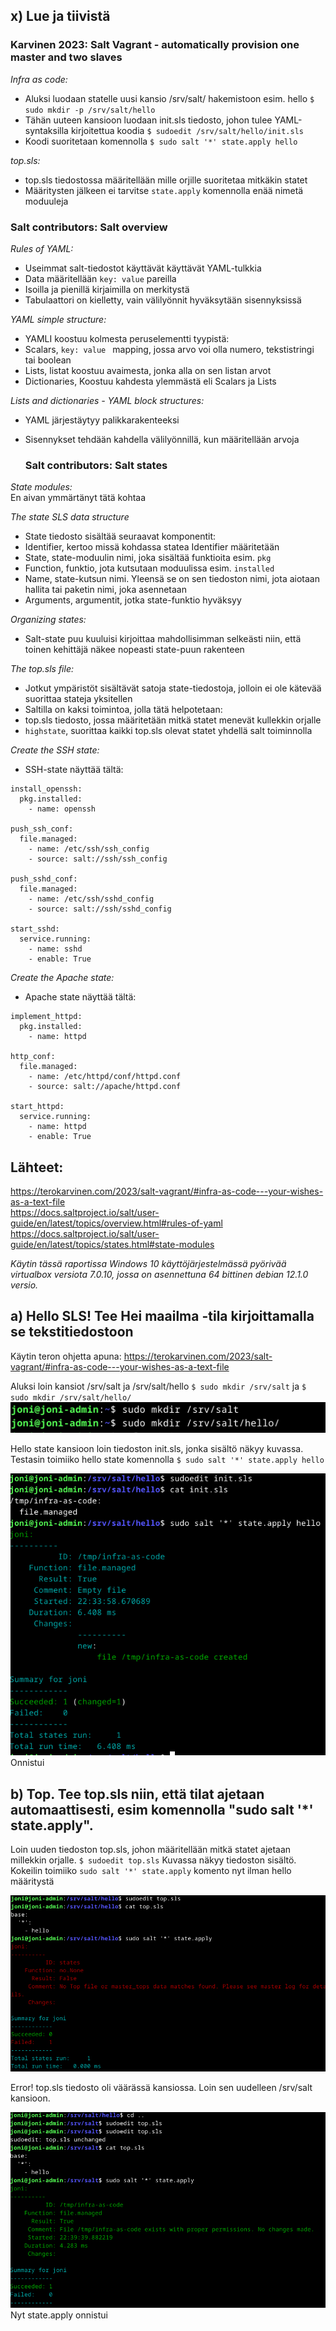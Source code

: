## x) Lue ja tiivistä ##

### Karvinen 2023: Salt Vagrant - automatically provision one master and two slaves ###
*Infra as code:*  
- Aluksi luodaan statelle uusi kansio /srv/salt/ hakemistoon esim. hello `$ sudo mkdir -p /srv/salt/hello`
- Tähän uuteen kansioon luodaan init.sls tiedosto, johon tulee YAML-syntaksilla kirjoitettua koodia `$ sudoedit /srv/salt/hello/init.sls`
- Koodi suoritetaan komennolla `$ sudo salt '*' state.apply hello`

*top.sls:*  
- top.sls tiedostossa määritellään mille orjille suoritetaa mitkäkin statet
- Määritysten jälkeen ei tarvitse `state.apply` komennolla enää nimetä moduuleja

### Salt contributors: Salt overview ###
*Rules of YAML:*  
- Useimmat salt-tiedostot käyttävät käyttävät YAML-tulkkia
- Data määritellään `key: value` pareilla
- Isoilla ja pienillä kirjaimilla on merkitystä
- Tabulaattori on kielletty, vain välilyönnit hyväksytään sisennyksissä

*YAML simple structure:*  
- YAMLI koostuu kolmesta peruselementti tyypistä:
- Scalars, `key: value ` mapping, jossa arvo voi olla numero, tekstistringi tai boolean
- Lists, listat koostuu avaimesta, jonka alla on sen listan arvot
- Dictionaries, Koostuu kahdesta ylemmästä eli Scalars ja Lists
  
*Lists and dictionaries - YAML block structures:*
- YAML järjestäytyy palikkarakenteeksi
- Sisennykset tehdään kahdella välilyönnillä, kun määritellään arvoja

  ### Salt contributors: Salt states ###
*State modules:*  
En aivan ymmärtänyt tätä kohtaa

*The state SLS data structure*
- State tiedosto sisältää seuraavat komponentit:
- Identifier, kertoo missä kohdassa statea Identifier määritetään
- State, state-moduulin nimi, joka sisältää funktioita esim. `pkg`
- Function, funktio, jota kutsutaan moduulissa esim. `installed`
- Name, state-kutsun nimi. Yleensä se on sen tiedoston nimi, jota aiotaan hallita tai paketin nimi, joka asennetaan
- Arguments, argumentit, jotka state-funktio hyväksyy

*Organizing states:*
- Salt-state puu kuuluisi kirjoittaa mahdollisimman selkeästi niin, että toinen kehittäjä näkee nopeasti state-puun rakenteen

*The top.sls file:*
- Jotkut ympäristöt sisältävät satoja state-tiedostoja, jolloin ei ole kätevää suorittaa stateja yksitellen
- Saltilla on kaksi toimintoa, jolla tätä helpotetaan:
- top.sls tiedosto, jossa määritetään mitkä statet menevät kullekkin orjalle
- `highstate`, suorittaa kaikki top.sls olevat statet yhdellä salt toiminnolla

*Create the SSH state:*
- SSH-state näyttää tältä:
```
install_openssh:
  pkg.installed:
    - name: openssh

push_ssh_conf:
  file.managed:
    - name: /etc/ssh/ssh_config
    - source: salt://ssh/ssh_config

push_sshd_conf:
  file.managed:
    - name: /etc/ssh/sshd_config
    - source: salt://ssh/sshd_config

start_sshd:
  service.running:
    - name: sshd
    - enable: True
```
*Create the Apache state:*
- Apache state näyttää tältä:

```
implement_httpd:
  pkg.installed:
    - name: httpd

http_conf:
  file.managed:
    - name: /etc/httpd/conf/httpd.conf
    - source: salt://apache/httpd.conf

start_httpd:
  service.running:
    - name: httpd
    - enable: True
```
## Lähteet: ##

https://terokarvinen.com/2023/salt-vagrant/#infra-as-code---your-wishes-as-a-text-file  
https://docs.saltproject.io/salt/user-guide/en/latest/topics/overview.html#rules-of-yaml  
https://docs.saltproject.io/salt/user-guide/en/latest/topics/states.html#state-modules  

*Käytin tässä raportissa Windows 10 käyttöjärjestelmässä pyörivää virtualbox versiota 7.0.10, jossa on asennettuna 64 bittinen debian 12.1.0 versio.*
## a) Hello SLS! Tee Hei maailma -tila kirjoittamalla se tekstitiedostoon ##

Käytin teron ohjetta apuna: https://terokarvinen.com/2023/salt-vagrant/#infra-as-code---your-wishes-as-a-text-file

Aluksi loin kansiot /srv/salt ja /srv/salt/hello `$ sudo mkdir /srv/salt` ja `$ sudo mkdir /srv/salt/hello/`  
![alt text](https://github.com/faltjon/Infra-as-code/blob/main/h4/kuvat/1-kansiot.png " ")

Hello state kansioon loin tiedoston init.sls, jonka sisältö näkyy kuvassa.  
Testasin toimiiko hello state komennolla `$ sudo salt '*' state.apply hello`

![alt text](https://github.com/faltjon/Infra-as-code/blob/main/h4/kuvat/2-hello.png " ")
Onnistui

## b) Top. Tee top.sls niin, että tilat ajetaan automaattisesti, esim komennolla "sudo salt '*' state.apply". ##

Loin uuden tiedoston top.sls, johon määritellään mitkä statet ajetaan millekkin orjalle.  `$ sudoedit top.sls`
Kuvassa näkyy tiedoston sisältö. Kokeilin toimiiko `sudo salt '*' state.apply` komento nyt ilman hello määritystä 

![alt text](https://github.com/faltjon/Infra-as-code/blob/main/h4/kuvat/3-error.png " ")

Error! top.sls tiedosto oli väärässä kansiossa. Loin sen uudelleen /srv/salt kansioon.

![alt text](https://github.com/faltjon/Infra-as-code/blob/main/h4/kuvat/4-onnistui.png " ")
Nyt state.apply onnistui
